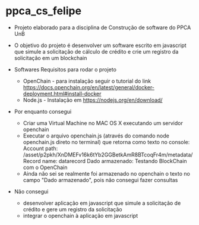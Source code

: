 # ppca_cs_felipe

- Projeto elaborado para a disciplina de Construção de software do PPCA UnB
- O objetivo do projeto é desenvolver um software escrito em javascript que simule a solicitação de cálculo de crédito e crie um registro da solicitação em um blockchain
- Softwares Requisitos para rodar o projeto
  - OpenChain - para instalação seguir o tutorial do link https://docs.openchain.org/en/latest/general/docker-deployment.html#install-docker
  - Node.js - Instalação em https://nodejs.org/en/download/

- Por enquanto consegui 
  - Criar uma Virtual Machine no MAC OS X executando um servidor openchain
  - Executar o arquivo openchain.js (através do comando node openchain.js direto no terminal) que retorna como texto no console:
    Account path: /asset/p2pkh/XnDMEFv16k6tYb2GGBetkAmR8BTcoqFr4m/metadata/
    Record name: datarecord
    Dado armazenado: Testando BlockChain com o OpenChain
  - Ainda não sei se realmente foi armazenado no openchain o texto no campo "Dado armazenado", pois não consegui fazer consultas
- Não consegui 
  - desenvolver aplicação em javascript que simule a solicitação de crédito e gere um registro da solicitação
  - integrar o openchain à aplicação em javascript
